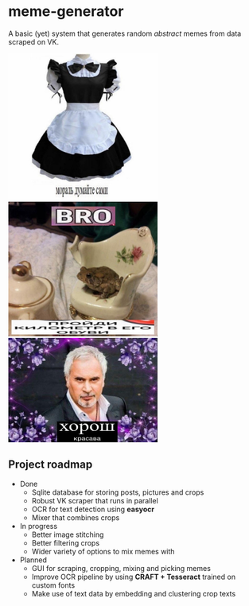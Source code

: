 # meme-generator

A basic (yet) system that generates random *abstract* memes from data scraped on VK.

<p float="left">
  <img src="/pics/moral.jpg" width="300" /> 
  <img src="/pics/bro.jpg" width="300" />
  <img src="/pics/good_job.jpg" width="300" />
</p>

## Project roadmap
* Done
  - Sqlite database for storing posts, pictures and crops
  - Robust VK scraper that runs in parallel
  - OCR for text detection using **easyocr**
  - Mixer that combines crops
* In progress
  - Better image stitching
  - Better filtering crops
  - Wider variety of options to mix memes with
* Planned
  - GUI for scraping, cropping, mixing and picking memes
  - Improve OCR pipeline by using **CRAFT + Tesseract** trained on custom fonts
  - Make use of text data by embedding and clustering crop texts
  
